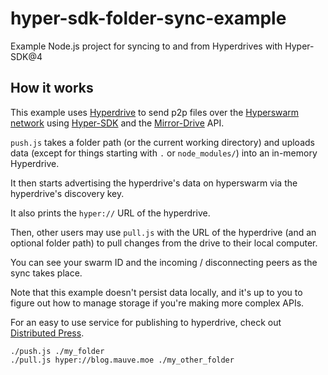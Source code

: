 # hyper-sdk-folder-sync-example
Example Node.js project for syncing to and from Hyperdrives with Hyper-SDK@4

## How it works

This example uses [Hyperdrive](https://github.com/hypercore-protocol/hyperdrive-next) to send p2p files over the [Hyperswarm network](https://github.com/hyperswarm/hyperswarm) using [Hyper-SDK](https://github.com/RangerMauve/hyper-sdk) and the [Mirror-Drive](https://github.com/holepunchto/mirror-drive) API.

`push.js` takes a folder path (or the current working directory) and uploads data (except for things starting with `.` or `node_modules/`) into an in-memory Hyperdrive.

It then starts advertising the hyperdrive's data on hyperswarm via the hyperdrive's discovery key.

It also prints the `hyper://` URL of the hyperdrive.

Then, other users may use `pull.js` with the URL of the hyperdrive (and an optional folder path) to pull changes from the drive to their local computer.

You can see your swarm ID and the incoming / disconnecting peers as the sync takes place.

Note that this example doesn't persist data locally, and it's up to you to figure out how to manage storage if you're making more complex APIs.

For an easy to use service for publishing to hyperdrive, check out [Distributed Press](https://distributed.press/).

```
./push.js ./my_folder
./pull.js hyper://blog.mauve.moe ./my_other_folder
```
